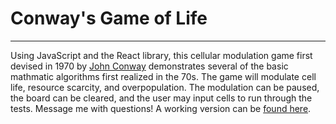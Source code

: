 # Conway's Game of Life
________

Using JavaScript and the React library, this cellular modulation game first devised in 1970 by [John Conway](https://en.wikipedia.org/wiki/Conway's_Game_of_Life) demonstrates several of the basic mathmatic algorithms first realized in the 70s. The game will modulate cell life, resource scarcity, and overpopulation. The modulation can be paused, the board can be cleared, and the user may input cells to run through the tests. Message me with questions! A working version can be [found here](https://jpmcb.github.io/Conways-Game-of-Life/).